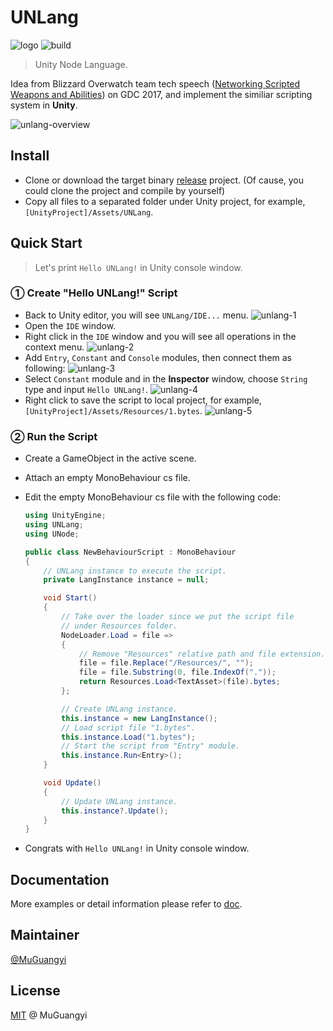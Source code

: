 # UNLang

![logo](https://muguangyi.github.io/unlang.io/icon/favicon-96x96.png)
![build](https://github.com/muguangyi/unlang/workflows/build/badge.svg)

> Unity Node Language.

Idea from Blizzard Overwatch team tech speech ([Networking Scripted Weapons and Abilities](https://www.gdcvault.com/play/1024653/Networking-Scripted-Weapons-and-Abilities)) on GDC 2017, and implement the similiar scripting system in **Unity**.

![unlang-overview](https://muguangyi.github.io/unlang.io/assets/unlang-overview.png)

## Install

* Clone or download the target binary [release](https://github.com/muguangyi/unlang-release) project. (Of cause, you could clone the project and compile by yourself)
* Copy all files to a separated folder under Unity project, for example, `[UnityProject]/Assets/UNLang`.

## Quick Start

> Let's print `Hello UNLang!` in Unity console window.

### ① Create "Hello UNLang!" Script

* Back to Unity editor, you will see `UNLang/IDE...` menu.
  ![unlang-1](https://muguangyi.github.io/unlang.io/assets/unlang-1.png)
* Open the `IDE` window.
* Right click in the `IDE` window and you will see all operations in the context menu.
  ![unlang-2](https://muguangyi.github.io/unlang.io/assets/unlang-2.png)
* Add `Entry`, `Constant` and `Console` modules, then connect them as following:
  ![unlang-3](https://muguangyi.github.io/unlang.io/assets/unlang-3.png)
* Select `Constant` module and in the **Inspector** window, choose `String` type and input `Hello UNLang!`.
  ![unlang-4](https://muguangyi.github.io/unlang.io/assets/unlang-4.png)
* Right click to save the script to local project, for example, `[UnityProject]/Assets/Resources/1.bytes`.
  ![unlang-5](https://muguangyi.github.io/unlang.io/assets/unlang-5.png)

### ② Run the Script

* Create a GameObject in the active scene.
* Attach an empty MonoBehaviour cs file.
* Edit the empty MonoBehaviour cs file with the following code:
  
  ```csharp
  using UnityEngine;
  using UNLang;
  using UNode;

  public class NewBehaviourScript : MonoBehaviour
  {
      // UNLang instance to execute the script.
      private LangInstance instance = null;

      void Start()
      {
          // Take over the loader since we put the script file
          // under Resources folder.
          NodeLoader.Load = file =>
          {
              // Remove "Resources" relative path and file extension.
              file = file.Replace("/Resources/", "");
              file = file.Substring(0, file.IndexOf("."));
              return Resources.Load<TextAsset>(file).bytes;
          };

          // Create UNLang instance.
          this.instance = new LangInstance();
          // Load script file "1.bytes".
          this.instance.Load("1.bytes");
          // Start the script from "Entry" module.
          this.instance.Run<Entry>();
      }

      void Update()
      {
          // Update UNLang instance.
          this.instance?.Update();
      }
  }
  ```

* Congrats with `Hello UNLang!` in Unity console window.

## Documentation

More examples or detail information please refer to [doc](https://muguangyi.github.io/unlang.io).

## Maintainer

[@MuGuangyi](https://github.com/muguangyi)

## License

[MIT](LICENSE) @ MuGuangyi
